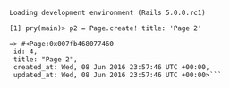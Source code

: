 ```Running via Spring preloader in process 19656
Loading development environment (Rails 5.0.0.rc1)

[1] pry(main)> p2 = Page.create! title: 'Page 2'

=> #<Page:0x007fb468077460
 id: 4,
 title: "Page 2",
 created_at: Wed, 08 Jun 2016 23:57:46 UTC +00:00,
 updated_at: Wed, 08 Jun 2016 23:57:46 UTC +00:00>```

